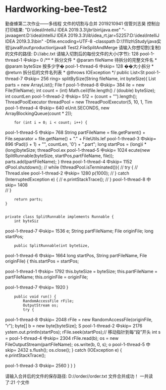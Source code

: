 # Hardworking-bee-Test2
勤奋蜂第二次作业——多线程 文件的切割与合并 2019210941 信管刘志昊
控制台打印结果:
"D:\idea\IntelliJ IDEA 2019.3.3\jbr\bin\java.exe" "-javaagent:D:\idea\IntelliJ IDEA 2019.3.3\lib\idea_rt.jar=52257:D:\idea\IntelliJ IDEA 2019.3.3\bin" -Dfile.encoding=UTF-8 -classpath D:\111lzh\Study\java实验\java8\out\production\java8 Test2.FileSplitAndMerge
请输入你想切割(复制)的文件的路径:
D://abc.txt
请输入切割后的每份文件的大小(字节):
128
pool-1-thread-1 中skip= 0    /**
         * 拆分文件 
         * @param fileName 待拆分的完整文件名
         * @param byteSize 按多少字�
pool-1-thread-6 中skip= 128   ��大小拆分
         * @return 拆分后的文件名列表
         * @throws IOException
         */
     public List<St
pool-1-thread-7 中skip= 256   ring> splitBySize(String fileName, int byteSize){
            List<String> parts = new ArrayList<String>();
            File f
pool-1-thread-8 中skip= 384   ile = new File(fileName);
            int count = (int) Math.ceil(file.length() / (double) byteSize);
            int countLen
pool-1-thread-2 中skip= 512    = (count + "").length();
            ThreadPoolExecutor threadPool = new ThreadPoolExecutor(5,
                    10, 1, Tim
pool-1-thread-4 中skip= 640   eUnit.SECONDS,
                    new ArrayBlockingQueue<Runnable>(count * 2));

        for (int i = 0; i < count; i++) {

pool-1-thread-5 中skip= 768               String partFileName = file.getParent() + File.separator +  file.getName() + "."
                    + FileUtils.lef
pool-1-thread-3 中skip= 896   tPad((i + 1) + "", countLen, '0') + ".part";
            long startPos =   (long)i * (long)byteSize;
            threadPool.ex
pool-1-thread-5 中skip= 1024   ecute(new SplitRunnable(byteSize, startPos,partFileName, file));
            parts.add(partFileName);
        }
        threa
pool-1-thread-4 中skip= 1152   dPool.shutdown();
    //        while (!threadPool.isTerminated()){
    //            try {
    //                Thread.slee
pool-1-thread-2 中skip= 1280   p(1000);
    //            } catch (InterruptedException e) {
    //                e.printStackTrace();
    //            }
pool-1-thread-8 中skip= 1408   
    //        }

        return parts;
    }


    private class SplitRunnable implements Runnable {
        int byteSiz
pool-1-thread-7 中skip= 1536   e;
        String partFileName;
        File originFile;
        long startPos;

        public SplitRunnable(int byteSize,
pool-1-thread-6 中skip= 1664    long startPos, String partFileName,
                             File originFile) {
            this.startPos = startPos;
  
pool-1-thread-1 中skip= 1792             this.byteSize = byteSize;
            this.partFileName = partFileName;
            this.originFile = originFile;
 
pool-1-thread-7 中skip= 1920          }

        public void run() {
            RandomAccessFile rFile;
            OutputStream os;
            try {
 
pool-1-thread-8 中skip= 2048                  rFile = new RandomAccessFile(originFile, "r");
                byte[] b = new byte[byteSize];
                S
pool-1-thread-2 中skip= 2176   ystem.out.println(startPos);
                rFile.seek(startPos);// 移动指针到每“段”开头
                int s =
pool-1-thread-4 中skip= 2304    rFile.read(b);
                os = new FileOutputStream(partFileName);
                os.write(b, 0, s);
                o
pool-1-thread-5 中skip= 2432   s.flush();
                os.close();
            } catch (IOException e) {
                e.printStackTrace();
          
pool-1-thread-3 中skip= 2560     }
        }
    }
                                                                                                         
请输入合并后的文件的保存路径:
D://order//order.txt
文件合并成功！ 一共读了:21 个文件
